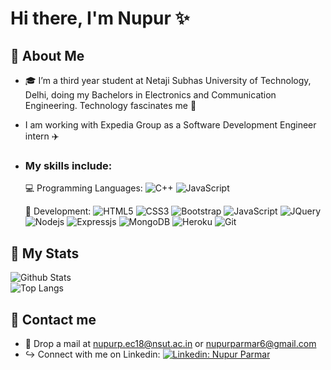 

<!--
**nupurparmar6/nupurparmar6** is a ✨ _special_ ✨ repository because its `README.md` (this file) appears on your GitHub profile.

Here are some ideas to get you started:

- 🔭 I’m currently working on ...
- 🌱 I’m currently learning ...
- 👯 I’m looking to collaborate on ...
- 🤔 I’m looking for help with ...
- 💬 Ask me about ...
- 📫 How to reach me: ...
- 😄 Pronouns: ...
- ⚡ Fun fact: ...
-->
# Hi there, I'm Nupur :sparkles:


## :star2: About Me 

- :mortar_board: I’m a third year student at Netaji Subhas University of Technology, Delhi, doing my Bachelors in Electronics and Communication Engineering. Technology fascinates me :space_invader:
- I am working with Expedia Group as a Software Development Engineer intern :airplane:
- ### My skills include:
  :computer: Programming Languages:
  ![C++](https://img.shields.io/badge/C%2B%2B-00599C?style=for-the-badge&logo=c%2B%2B&logoColor=white)
  ![JavaScript](https://img.shields.io/badge/-JavaScript-black?style=flat-square&logo=javascript)  

  :wrench: Development:
  ![HTML5](https://img.shields.io/badge/-HTML5-E34F26?style=flat-square&logo=html5&logoColor=white)
  ![CSS3](https://img.shields.io/badge/-CSS3-1572B6?style=flat-square&logo=css3)
  ![Bootstrap](https://img.shields.io/badge/-Bootstrap-563D7C?style=flat-square&logo=bootstrap)
  ![JavaScript](https://img.shields.io/badge/-JavaScript-black?style=flat-square&logo=javascript)
  ![JQuery](https://img.shields.io/badge/jQuery-0769AD?style=for-the-badge&logo=jquery&logoColor=white)
  ![Nodejs](https://img.shields.io/badge/-Nodejs-black?style=flat-square&logo=Node.js)
  ![Expressjs](https://img.shields.io/badge/Express.js-000000?style=for-the-badge&logo=express&logoColor=white)
  ![MongoDB](https://img.shields.io/badge/-MongoDB-black?style=flat-square&logo=mongodb)
  ![Heroku](https://img.shields.io/badge/-Heroku-430098?style=flat-square&logo=heroku)
  ![Git](https://img.shields.io/badge/-Git-black?style=flat-square&logo=git)  
  
## :star2: My Stats

![Github Stats](https://github-readme-stats.vercel.app/api?username=nupurparmar6&count_private=true&show_icons=true&include_all_commits=true)  
![Top Langs](https://github-readme-stats.vercel.app/api/top-langs/?username=nupurparmar6&hide=TeX&layout=compact)

## :star2: Contact me
- :email: Drop a mail at nupurp.ec18@nsut.ac.in or nupurparmar6@gmail.com  
- :arrow_right_hook: Connect with me on Linkedin: [![Linkedin: Nupur Parmar](https://img.shields.io/badge/nupurparmar-blue?style=flat-square&logo=Linkedin&logoColor=white&link=https://www.linkedin.com/in/nupur-parmar-98702717b/)](https://www.linkedin.com/in/nupur-parmar-98702717b/)




